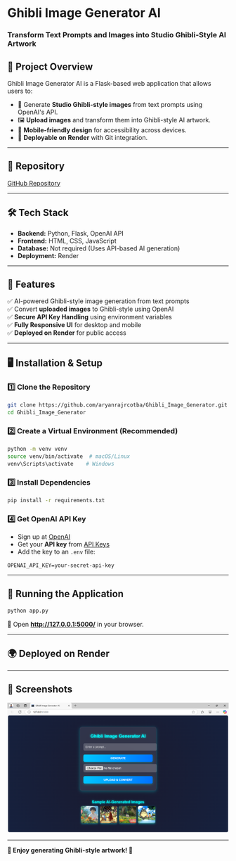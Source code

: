 # Ghibli Image Generator AI

### Transform Text Prompts and Images into Studio Ghibli-Style AI Artwork
  

## 📌 Project Overview
Ghibli Image Generator AI is a Flask-based web application that allows users to:
- 🎨 Generate **Studio Ghibli-style images** from text prompts using OpenAI's API.
- 🖼️ **Upload images** and transform them into Ghibli-style AI artwork.
- 📱 **Mobile-friendly design** for accessibility across devices.
- 🚀 **Deployable on Render** with Git integration.

---
## 🔗 Repository
[GitHub Repository](https://github.com/aryanrajrcotba/Ghibli_Image_Generator.git)

---
## 🛠️ Tech Stack
- **Backend:** Python, Flask, OpenAI API
- **Frontend:** HTML, CSS, JavaScript
- **Database:** Not required (Uses API-based AI generation)
- **Deployment:** Render

---
## 🚀 Features
✅ AI-powered Ghibli-style image generation from text prompts  
✅ Convert **uploaded images** to Ghibli-style using OpenAI  
✅ **Secure API Key Handling** using environment variables  
✅ **Fully Responsive UI** for desktop and mobile  
✅ **Deployed on Render** for public access  

---
## 🖥️ Installation & Setup
### 1️⃣ Clone the Repository
```sh
git clone https://github.com/aryanrajrcotba/Ghibli_Image_Generator.git
cd Ghibli_Image_Generator
```

### 2️⃣ Create a Virtual Environment (Recommended)
```sh
python -m venv venv
source venv/bin/activate  # macOS/Linux
venv\Scripts\activate    # Windows
```

### 3️⃣ Install Dependencies
```sh
pip install -r requirements.txt
```

### 4️⃣ Get OpenAI API Key
- Sign up at [OpenAI](https://platform.openai.com/signup/)
- Get your **API key** from [API Keys](https://platform.openai.com/account/api-keys)
- Add the key to an `.env` file:

```env
OPENAI_API_KEY=your-secret-api-key
```

---
## 🎯 Running the Application
```sh
python app.py
```
📌 Open **http://127.0.0.1:5000/** in your browser.

---
## 🌍 Deployed on Render


---
## 📸 Screenshots
 ![alt text](/Project_Screenshots/Img1.png) 

---
**🔹 Enjoy generating Ghibli-style artwork! 🚀**

